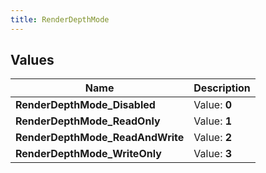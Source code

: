 ```yaml
---
title: RenderDepthMode
---
```


## Values

| Name | Description |
| ---- | ----------- |
| **RenderDepthMode\_Disabled** | Value: **0** |
| **RenderDepthMode\_ReadOnly** | Value: **1** |
| **RenderDepthMode\_ReadAndWrite** | Value: **2** |
| **RenderDepthMode\_WriteOnly** | Value: **3** |

